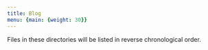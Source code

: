 ```yaml
---
title: Blog
menu: {main: {weight: 30}}
---
```



Files in these directories will be listed in reverse chronological order.
